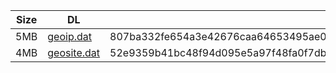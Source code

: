 |    Size   |     DL  | sha512sum |
|  ---  |  ---  |  ---  |
| 5MB | [geoip.dat](https://cdn.jsdelivr.net/gh/googleians/Rules@main/geoip.dat) | 807ba332fe654a3e42676caa64653495ae07befd3425eb1839cf0924b7ff7889050277a2f43d3a12ece4b593aad9e4fb3b393ca427eb680f1d4a88cb59332b70 |
| 4MB | [geosite.dat](https://cdn.jsdelivr.net/gh/googleians/Rules@main/geosite.dat) | 52e9359b41bc48f94d095e5a97f48fa0f7db7caa9b25e3161da21643e265f51101c65b938f8a1a54321ccbf84cf77606e4e2e9ad1133eb7ac4e060522e6cba4e |

